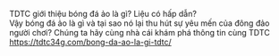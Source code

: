 
TDTC giới thiệu bóng đá ảo là gì? Liệu có hấp dẫn?	
Vậy bóng đá ảo là gì và tại sao nó lại thu hút sự yêu mến của đông đảo người chơi? Chúng ta hãy cùng nhà cái khám phá thông tin cùng TDTC
https://tdtc34g.com/bong-da-ao-la-gi-tdtc/
